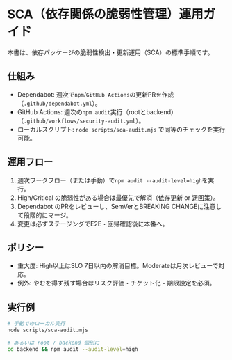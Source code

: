 # SCA（依存関係の脆弱性管理）運用ガイド

本書は、依存パッケージの脆弱性検出・更新運用（SCA）の標準手順です。

## 仕組み
- Dependabot: 週次で`npm`/`GitHub Actions`の更新PRを作成（`.github/dependabot.yml`）。
- GitHub Actions: 週次の`npm audit`実行（rootとbackend）（`.github/workflows/security-audit.yml`）。
- ローカルスクリプト: `node scripts/sca-audit.mjs` で同等のチェックを実行可能。

## 運用フロー
1. 週次ワークフロー（または手動）で`npm audit --audit-level=high`を実行。
2. High/Critical の脆弱性がある場合は最優先で解消（依存更新 or 迂回策）。
3. Dependabot のPRをレビューし、SemVerとBREAKING CHANGEに注意して段階的にマージ。
4. 変更は必ずステージングでE2E・回帰確認後に本番へ。

## ポリシー
- 重大度: High以上はSLO 7日以内の解消目標。Moderateは月次レビューで対応。
- 例外: やむを得ず残す場合はリスク評価・チケット化・期限設定を必須。

## 実行例
```bash
# 手動でのローカル実行
node scripts/sca-audit.mjs

# あるいは root / backend 個別に
cd backend && npm audit --audit-level=high
```

